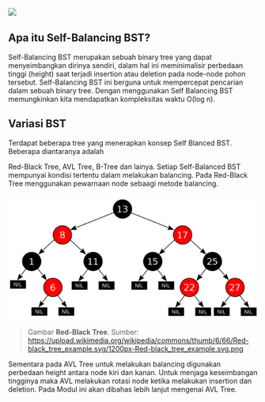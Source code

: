 <p><img src="https://img.shields.io/badge/Status-Stable-green?style=for-the-badge"></p>

## Apa itu Self-Balancing BST?

Self-Balancing BST merupakan sebuah binary tree yang dapat menyeimbangkan dirinya sendiri, dalam hal ini meminimalisir perbedaan tinggi (height) saat terjadi insertion atau deletion pada node-node pohon tersebut. Self-Balancing BST ini berguna untuk mempercepat pencarian dalam sebuah binary tree. Dengan menggunakan Self Balancing BST memungkinkan kita mendapatkan kompleksitas waktu O(log n).

## Variasi BST

Terdapat beberapa tree yang menerapkan konsep Self Blanced BST. Beberapa diantaranya adalah 

Red-Black Tree, AVL Tree, B-Tree dan lainya. Setiap Self-Balanced BST mempunyai kondisi tertentu dalam melakukan balancing. Pada Red-Black Tree menggunakan pewarnaan node sebaagi metode balancing.

![](img/m3-0.png)

> Gambar **Red-Black Tree**. Sumber: https://upload.wikimedia.org/wikipedia/commons/thumb/6/66/Red-black_tree_example.svg/1200px-Red-black_tree_example.svg.png

Sementara pada AVL Tree untuk melakukan balancing digunakan perbedaan height antara node kiri dan kanan. Untuk menjaga keseimbangan tingginya maka AVL melakukan rotasi node ketika melakukan insertion dan deletion. Pada Modul ini akan dibahas lebih lanjut mengenai AVL Tree.